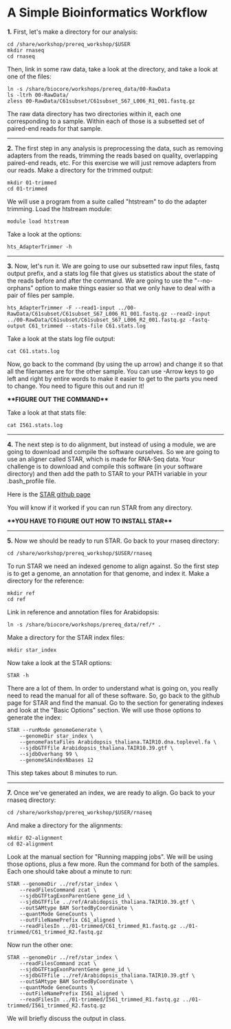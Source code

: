 A Simple Bioinformatics Workflow
=================================

**1\.** First, let's make a directory for our analysis:

	cd /share/workshop/prereq_workshop/$USER
	mkdir rnaseq
	cd rnaseq

Then, link in some raw data, take a look at the directory, and take a look at one of the files:

	ln -s /share/biocore/workshops/prereq_data/00-RawData
	ls -ltrh 00-RawData/
	zless 00-RawData/C61subset/C61subset_S67_L006_R1_001.fastq.gz

The raw data directory has two directories within it, each one corresponding to a sample. Within each of those is a subsetted set of paired-end reads for that sample.

---

**2\.** The first step in any analysis is preprocessing the data, such as removing adapters from the reads, trimming the reads based on quality, overlapping paired-end reads, etc. For this exercise we will just remove adapters from our reads. Make a directory for the trimmed output:

	mkdir 01-trimmed
	cd 01-trimmed

We will use a program from a suite called "htstream" to do the adapter trimming. Load the htstream module:

	module load htstream

Take a look at the options:

	hts_AdapterTrimmer -h

---

**3\.** Now, let's run it. We are going to use our subsetted raw input files, fastq output prefix, and a stats log file that gives us statistics about the state of the reads before and after the command. We are going to use the "--no-orphans" option to make things easier so that we only have to deal with a pair of files per sample.

	hts_AdapterTrimmer -F --read1-input ../00-RawData/C61subset/C61subset_S67_L006_R1_001.fastq.gz --read2-input ../00-RawData/C61subset/C61subset_S67_L006_R2_001.fastq.gz -fastq-output C61_trimmed --stats-file C61.stats.log

Take a look at the stats log file output:

	cat C61.stats.log

Now, go back to the command (by using the up arrow) and change it so that all the filenames are for the other sample. You can use <Ctrl>-Arrow keys to go left and right by entire words to make it easier to get to the parts you need to change. You need to figure this out and run it!

**\*\*FIGURE OUT THE COMMAND\*\***

Take a look at that stats file:

	cat I561.stats.log

---

**4\.** The next step is to do alignment, but instead of using a module, we are going to download and compile the software ourselves. So we are going to use an aligner called STAR, which is made for RNA-Seq data. Your challenge is to download and compile this software (in your software directory) and then add the path to STAR to your PATH variable in your .bash_profile file.

Here is the [STAR github page](https://github.com/alexdobin/STAR)

You will know if it worked if you can run STAR from any directory.

**\*\*YOU HAVE TO FIGURE OUT HOW TO INSTALL STAR\*\***

---

**5\.** Now we should be ready to run STAR. Go back to your rnaseq directory:

	cd /share/workshop/prereq_workshop/$USER/rnaseq

To run STAR we need an indexed genome to align against. So the first step is to get a genome, an annotation for that genome, and index it. Make a directory for the reference:

	mkdir ref
	cd ref

Link in reference and annotation files for Arabidopsis:

	ln -s /share/biocore/workshops/prereq_data/ref/* .

Make a directory for the STAR index files:

	mkdir star_index

Now take a look at the STAR options:

	STAR -h

There are a lot of them. In order to understand what is going on, you really need to read the manual for all of these software. So, go back to the github page for STAR and find the manual. Go to the section for generating indexes and look at the "Basic Options" section. We will use those options to generate the index:

	STAR --runMode genomeGenerate \
		--genomeDir star_index \
		--genomeFastaFiles Arabidopsis_thaliana.TAIR10.dna.toplevel.fa \
		--sjdbGTFfile Arabidopsis_thaliana.TAIR10.39.gtf \
		--sjdbOverhang 99 \
        --genomeSAindexNbases 12

This step takes about 8 minutes to run.

---

**7\.** Once we've generated an index, we are ready to align. Go back to your rnaseq directory:

	cd /share/workshop/prereq_workshop/$USER/rnaseq

And make a directory for the alignments:

	mkdir 02-alignment
	cd 02-alignment

Look at the manual section for "Running mapping jobs". We will be using those options, plus a few more. Run the command for both of the samples. Each one should take about a minute to run:

	STAR --genomeDir ../ref/star_index \
		--readFilesCommand zcat \
		--sjdbGTFtagExonParentGene gene_id \
		--sjdbGTFfile ../ref/Arabidopsis_thaliana.TAIR10.39.gtf \
		--outSAMtype BAM SortedByCoordinate \
		--quantMode GeneCounts \
		--outFileNamePrefix C61_aligned \
		--readFilesIn ../01-trimmed/C61_trimmed_R1.fastq.gz ../01-trimmed/C61_trimmed_R2.fastq.gz

Now run the other one:

	STAR --genomeDir ../ref/star_index \
		--readFilesCommand zcat \
		--sjdbGTFtagExonParentGene gene_id \
		--sjdbGTFfile ../ref/Arabidopsis_thaliana.TAIR10.39.gtf \
		--outSAMtype BAM SortedByCoordinate \
		--quantMode GeneCounts \
		--outFileNamePrefix I561_aligned \
		--readFilesIn ../01-trimmed/I561_trimmed_R1.fastq.gz ../01-trimmed/I561_trimmed_R2.fastq.gz

We will briefly discuss the output in class.
